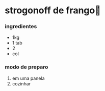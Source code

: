 # strogonoff de frango:chicken:



### ingredientes

- 1kg
- 1 tab
- 2
- col



### modo de preparo

1. em uma panela
2. cozinhar